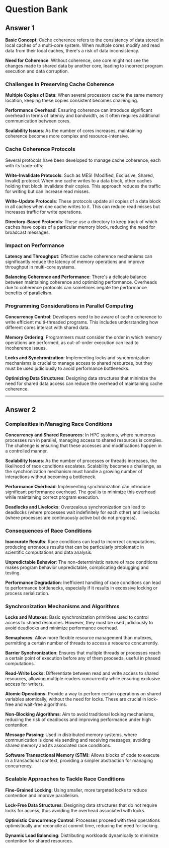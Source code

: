 # **Question Bank**
## Answer 1
**Basic Concept**: Cache coherence refers to the consistency of data stored in local caches of a multi-core system. When multiple cores modify and read data from their local caches, there's a risk of data inconsistency.

**Need for Coherence**: Without coherence, one core might not see the changes made to shared data by another core, leading to incorrect program execution and data corruption.

### Challenges in Preserving Cache Coherence
**Multiple Copies of Data**: When several processors cache the same memory location, keeping these copies consistent becomes challenging.

**Performance Overhead**: Ensuring coherence can introduce significant overhead in terms of latency and bandwidth, as it often requires additional communication between cores.

**Scalability Issues**: As the number of cores increases, maintaining coherence becomes more complex and resource-intensive.

### Cache Coherence Protocols
Several protocols have been developed to manage cache coherence, each with its trade-offs:

**Write-Invalidate Protocols**: Such as MESI (Modified, Exclusive, Shared, Invalid) protocol. When one cache writes to a data block, other caches holding that block invalidate their copies. This approach reduces the traffic for writing but can increase read misses.

**Write-Update Protocols**: These protocols update all copies of a data block in all caches when one cache writes to it. This can reduce read misses but increases traffic for write operations.

**Directory-Based Protocols**: These use a directory to keep track of which caches have copies of a particular memory block, reducing the need for broadcast messages.

### Impact on Performance
**Latency and Throughput**: Effective cache coherence mechanisms can significantly reduce the latency of memory operations and improve throughput in multi-core systems.

**Balancing Coherence and Performance**: There's a delicate balance between maintaining coherence and optimizing performance. Overheads due to coherence protocols can sometimes negate the performance benefits of parallelism.

### Programming Considerations in Parallel Computing

**Concurrency Control**: Developers need to be aware of cache coherence to write efficient multi-threaded programs. This includes understanding how different cores interact with shared data.

**Memory Ordering**: Programmers must consider the order in which memory operations are performed, as out-of-order execution can lead to incoherence issues.

**Locks and Synchronization**: Implementing locks and synchronization mechanisms is crucial to manage access to shared resources, but they must be used judiciously to avoid performance bottlenecks.

**Optimizing Data Structures**: Designing data structures that minimize the need for shared data access can reduce the overhead of maintaining cache coherence.


-----------------------------------------

## Answer 2

### Complexities in Managing Race Conditions
**Concurrency and Shared Resources**: In HPC systems, where numerous processes run in parallel, managing access to shared resources is complex. The challenge is ensuring that these accesses and modifications happen in a controlled manner.

**Scalability Issues**: As the number of processes or threads increases, the likelihood of race conditions escalates. Scalability becomes a challenge, as the synchronization mechanism must handle a growing number of interactions without becoming a bottleneck.

**Performance Overhead**: Implementing synchronization can introduce significant performance overhead. The goal is to minimize this overhead while maintaining correct program execution.

**Deadlocks and Livelocks**: Overzealous synchronization can lead to deadlocks (where processes wait indefinitely for each other) and livelocks (where processes are continuously active but do not progress).

### Consequences of Race Conditions
**Inaccurate Results**: Race conditions can lead to incorrect computations, producing erroneous results that can be particularly problematic in scientific computations and data analysis.

**Unpredictable Behavior**: The non-deterministic nature of race conditions makes program behavior unpredictable, complicating debugging and testing.

**Performance Degradation**: Inefficient handling of race conditions can lead to performance bottlenecks, especially if it results in excessive locking or process serialization.

### Synchronization Mechanisms and Algorithms
**Locks and Mutexes**: Basic synchronization primitives used to control access to shared resources. However, they must be used judiciously to avoid deadlocks and minimize performance overhead.

**Semaphores**: Allow more flexible resource management than mutexes, permitting a certain number of threads to access a resource concurrently.

**Barrier Synchronization**: Ensures that multiple threads or processes reach a certain point of execution before any of them proceeds, useful in phased computations.

**Read-Write Locks**: Differentiate between read and write access to shared resources, allowing multiple readers concurrently while ensuring exclusive access for writers.

**Atomic Operations**: Provide a way to perform certain operations on shared variables atomically, without the need for locks. These are crucial in lock-free and wait-free algorithms.

**Non-Blocking Algorithms**: Aim to avoid traditional locking mechanisms, reducing the risk of deadlocks and improving performance under high contention.

**Message Passing**: Used in distributed memory systems, where communication is done via sending and receiving messages, avoiding shared memory and its associated race conditions.

**Software Transactional Memory (STM)**: Allows blocks of code to execute in a transactional context, providing a simpler abstraction for managing concurrency.

### Scalable Approaches to Tackle Race Conditions
**Fine-Grained Locking**: Using smaller, more targeted locks to reduce contention and improve parallelism.

**Lock-Free Data Structures**: Designing data structures that do not require locks for access, thus avoiding the overhead associated with locks.

**Optimistic Concurrency Control**: Processes proceed with their operations optimistically and reconcile at commit time, reducing the need for locking.

**Dynamic Load Balancing**: Distributing workloads dynamically to minimize contention for shared resources.



















